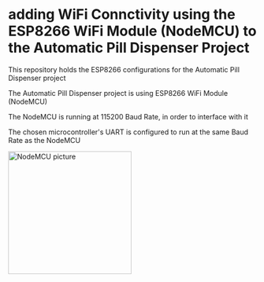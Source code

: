 # adding WiFi Connctivity using the ESP8266 WiFi Module (NodeMCU) to the Automatic Pill Dispenser Project

This repository holds the ESP8266 configurations for the Automatic Pill Dispenser project

The Automatic Pill Dispenser project is using ESP8266 WiFi Module (NodeMCU)

The NodeMCU is running at 115200 Baud Rate, in order to interface with it

The chosen microcontroller's UART is configured to run at the same Baud Rate as the NodeMCU

 <img src="https://opencircuit.shop/resources/content/14f8b53fd291a/crop/x-x/NodeMcu-v3-ESP-12E-WIFI-Development-Board.jpg" alt="NodeMCU picture" width="250" height="250">
